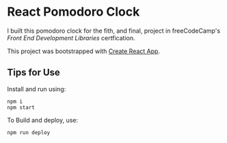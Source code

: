 # React Pomodoro Clock

I built this pomodoro clock for the fith, and final, project in freeCodeCamp's _Front End Development Libraries_ certfication.

This project was bootstrapped with [Create React App](https://github.com/facebook/create-react-app).

## Tips for Use

Install and run using:

```
npm i
npm start
```

To Build and deploy, use:

```
npm run deploy
```